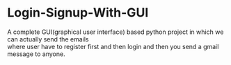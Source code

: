 # Login-Signup-With-GUI 
A complete GUI(graphical user interface) based python project in which we can actually send the emails  
where user have to register first and then login and then you send a gmail message to anyone.
